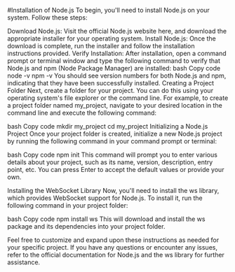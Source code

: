 #Installation of Node.js
To begin, you'll need to install Node.js on your system. Follow these steps:

Download Node.js: Visit the official Node.js website here, and download the appropriate installer for your operating system.
Install Node.js: Once the download is complete, run the installer and follow the installation instructions provided.
Verify Installation: After installation, open a command prompt or terminal window and type the following command to verify that Node.js and npm (Node Package Manager) are installed:
bash
Copy code
node -v
npm -v
You should see version numbers for both Node.js and npm, indicating that they have been successfully installed.
Creating a Project Folder
Next, create a folder for your project. You can do this using your operating system's file explorer or the command line. For example, to create a project folder named my_project, navigate to your desired location in the command line and execute the following command:

bash
Copy code
mkdir my_project
cd my_project
Initializing a Node.js Project
Once your project folder is created, initialize a new Node.js project by running the following command in your command prompt or terminal:

bash
Copy code
npm init
This command will prompt you to enter various details about your project, such as its name, version, description, entry point, etc. You can press Enter to accept the default values or provide your own.

Installing the WebSocket Library
Now, you'll need to install the ws library, which provides WebSocket support for Node.js. To install it, run the following command in your project folder:

bash
Copy code
npm install ws
This will download and install the ws package and its dependencies into your project folder.

Feel free to customize and expand upon these instructions as needed for your specific project. If you have any questions or encounter any issues, refer to the official documentation for Node.js and the ws library for further assistance.
